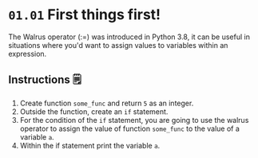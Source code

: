 # `01.01` First things first!
The Walrus operator (:=) was introduced in Python 3.8, it can be useful in situations where you'd want to assign values to variables within an expression.

## Instructions 🗒
1. Create function `some_func` and return `5` as an integer.
2. Outside the function, create an `if` statement.
3. For the condition of the `if` statement, you are going to use the walrus operator to assign the value of function `some_func` to the value of a variable `a`.
4. Within the if statement print the variable `a`.